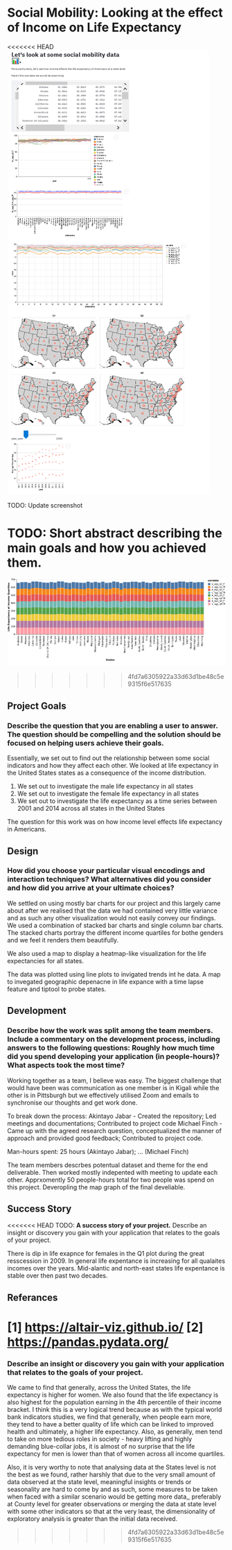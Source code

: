 # Social Mobility: Looking at the effect of Income on Life Expectancy 

<<<<<<< HEAD
![A screenshot of your application. Could be a GIF.](Capture.png)

TODO: Update screenshot

TODO: Short abstract describing the main goals and how you achieved them.
=======
![A screenshot of your application. Could be a GIF.](visualization.png)
>>>>>>> 4fd7a6305922a33d63d1be48c5e9315f6e517635

## Project Goals

### Describe the question that you are enabling a user to answer. The question should be compelling and the solution should be focused on helping users achieve their goals. 
Essentially, we set out to find out the relationship between some social indicators and how they affect each other. We looked at life expectancy in the United States states as a consequence of the income distribution. 
1. We set out to investigate the male life expectancy in all states
2. We set out to investigate the female life expectancy in all states
3. We set out to investigate the life expectancy as a time series between 2001 and 2014 across all states in the United States

The question for this work was on how income level effects life expectancy in Americans. 

## Design

### How did you choose your particular visual encodings and interaction techniques? What alternatives did you consider and how did you arrive at your ultimate choices?

We settled on using mostly bar charts for our project and this largely came about after we realised that the data we had contained very little variance and as such any other visualization would not easily convey our findings. We used a combination of stacked bar charts and single column bar charts. The stacked charts portray the different income quartiles for bothe genders and we feel it renders them beautifully.

We also used a map to display a heatmap-like visualization for the life expectancies for all states.

The data was plotted using line plots to invigated trends int he data. A map to invegated geographic depenacne in life expance with a time lapse feature and tiptool to probe states. 

## Development

### Describe how the work was split among the team members. Include a commentary on the development process, including answers to the following questions: Roughly how much time did you spend developing your application (in people-hours)? What aspects took the most time?

Working together as a team, I believe was easy. The biggest challenge that would have been was communication as one member is in Kigali while the other is in Pittsburgh but we effectively utilised Zoom and emails to synchronise our thoughts and get work done. 

To break down the process: 
Akintayo Jabar - Created the repository; Led meetings and documentations; Contributed to project code
Michael Finch - Came up with the agreed research question, conceptualized the manner of approach and provided good feedback; Contributed to project code.

Man-hours spent: 25 hours (Akintayo Jabar); ... (Michael Finch)

The team members descrbes potentual dataset and theme for the end deliverable. Then worked mostly indepented with meeting to update each other. Apprxomently 50 people-hours total for two people was spend on this project. Deveropling the map graph of the final develiable.  

## Success Story

<<<<<<< HEAD
TODO:  **A success story of your project.** Describe an insight or discovery you gain with your application that relates to the goals of your project.

There is dip in life exapnce for females in the Q1 plot during the great resscession in 2009. In general life expentance is increasing for all qualaites incomes over the years. Mid-alantic and north-east states life expentance is stable over then past two decades. 

## Referances
[1] https://altair-viz.github.io/
[2] https://pandas.pydata.org/
=======
### Describe an insight or discovery you gain with your application that relates to the goals of your project.
We came to find that generally, across the United States, the life expectancy is higher for women. We also found that the life expectancy is also highest for the population earning in the 4th percentile of their income bracket. I think this is a very logical trend because as with the typical world bank indicators studies, we find that generally, when people earn more, they tend to have a better quality of life which can be linked to improved health and ultimately, a higher life expectancy. Also, as generally, men tend to take on more tedious roles in society - heavy lifting and highly demanding blue-collar jobs, it is almost of no surprise that the life expectancy for men is lower than that of women across all income quartiles. 

Also, it is very worthy to note that analysing data at the States level is not the best as we found, rather harshly that due to the very small amount of data observed at the state level, meaningful insights or trends or seasonality are hard to come by and as such, some measures to be taken when faced with a similar scenario would be getting more data,, preferably at County level for greater observations or merging the data at state level with some other indicators so that at the very least, the dimensionality of exploratory analysis is greater than the initial data received.
>>>>>>> 4fd7a6305922a33d63d1be48c5e9315f6e517635
